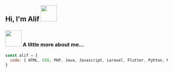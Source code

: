 <h2> Hi, I'm Alif <img src="https://media.giphy.com/media/mGcNjsfWAjY5AEZNw6/giphy.gif" width="50"></h2>

### <img src="https://media.giphy.com/media/VgCDAzcKvsR6OM0uWg/giphy.gif" width="50"> A little more about me...  

```javascript
const alif = {
  code: [ HTML, CSS, PHP, Java, Javascript, Laravel, Flutter, Pyhton, MySQL ],
}
